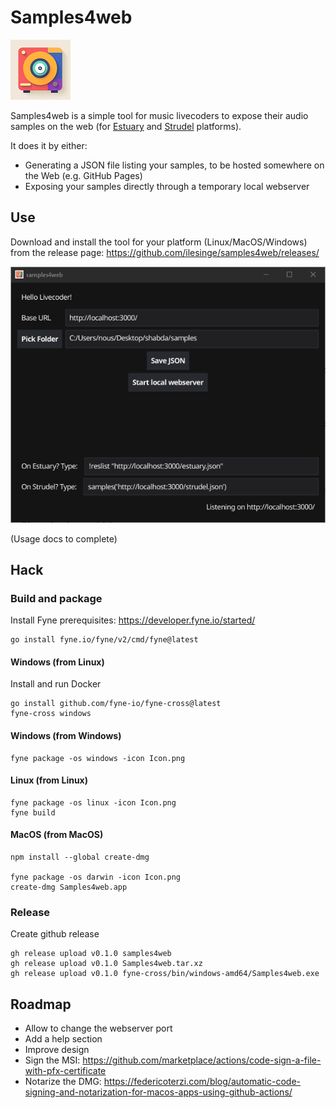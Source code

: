 # Samples4web

![Samples4web logo](https://raw.githubusercontent.com/ilesinge/samples4web/main/Logo.png)

Samples4web is a simple tool for music livecoders to expose their audio samples on the web (for [Estuary](https://github.com/dktr0/estuary) and [Strudel](https://strudel.tidalcycles.org/) platforms).

It does it by either:
- Generating a JSON file listing your samples, to be hosted somewhere on the Web (e.g. GitHub Pages)
- Exposing your samples directly through a temporary local webserver

## Use

Download and install the tool for your platform (Linux/MacOS/Windows) from the release page: https://github.com/ilesinge/samples4web/releases/

![Samples4web screenshot](https://raw.githubusercontent.com/ilesinge/samples4web/main/Screenshot.png)

(Usage docs to complete)

## Hack

### Build and package

Install Fyne prerequisites: https://developer.fyne.io/started/

    go install fyne.io/fyne/v2/cmd/fyne@latest

#### Windows (from Linux)

Install and run Docker

    go install github.com/fyne-io/fyne-cross@latest
    fyne-cross windows

#### Windows (from Windows)

    fyne package -os windows -icon Icon.png
	

#### Linux (from Linux)

    fyne package -os linux -icon Icon.png
    fyne build

#### MacOS (from MacOS)

    npm install --global create-dmg

    fyne package -os darwin -icon Icon.png
    create-dmg Samples4web.app

### Release

Create github release

    gh release upload v0.1.0 samples4web
    gh release upload v0.1.0 Samples4web.tar.xz
    gh release upload v0.1.0 fyne-cross/bin/windows-amd64/Samples4web.exe

## Roadmap

- Allow to change the webserver port
- Add a help section
- Improve design
- Sign the MSI: https://github.com/marketplace/actions/code-sign-a-file-with-pfx-certificate
- Notarize the DMG: https://federicoterzi.com/blog/automatic-code-signing-and-notarization-for-macos-apps-using-github-actions/